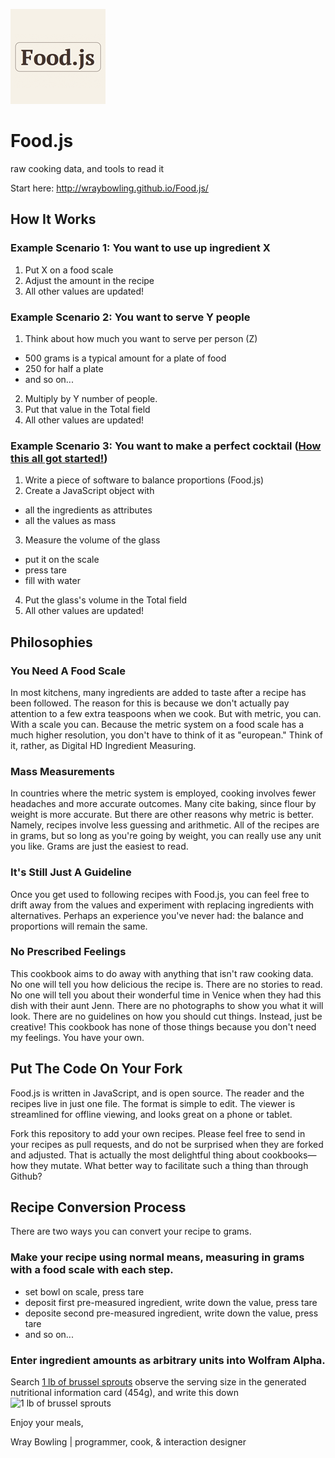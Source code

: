 ![Image Food.js](food.js.png)

# Food.js
raw cooking data, and tools to read it

Start here: http://wraybowling.github.io/Food.js/

## How It Works

### Example Scenario 1: You want to use up ingredient X

 1. Put X on a food scale
 2. Adjust the amount in the recipe
 5. All other values are updated!

### Example Scenario 2: You want to serve Y people

 1. Think about how much you want to serve per person (Z)
  - 500 grams is a typical amount for a plate of food
  - 250 for half a plate
  - and so on...
 2. Multiply by Y number of people.
 2. Put that value in the Total field
 5. All other values are updated!

### Example Scenario 3: You want to make a perfect cocktail ([How this all got started!](https://vine.co/v/eZaqYpDBW1j/))

 1. Write a piece of software to balance proportions (Food.js)
 2. Create a JavaScript object with
  - all the ingredients as attributes
  - all the values as mass
 3. Measure the volume of the glass
  - put it on the scale
  - press tare
  - fill with water
 4. Put the glass's volume in the Total field
 5. All other values are updated!

## Philosophies

### You Need A Food Scale
In most kitchens, many ingredients are added to taste after a recipe has been followed. The reason for this is because we don't actually pay attention to a few extra teaspoons when we cook. But with metric, you can. With a scale you can. Because the metric system on a food scale has a much higher resolution, you don't have to think of it as "european." Think of it, rather, as Digital HD Ingredient Measuring.

### Mass Measurements
In countries where the metric system is employed, cooking involves fewer headaches and more accurate outcomes. Many cite baking, since flour by weight is more accurate. But there are other reasons why metric is better. Namely, recipes involve less guessing and arithmetic. All of the recipes are in grams, but so long as you're going by weight, you can really use any unit you like. Grams are just the easiest to read.

### It's Still Just A Guideline
Once you get used to following recipes with Food.js, you can feel free to drift away from the values and experiment with replacing ingredients with alternatives. Perhaps an experience you've never had: the balance and proportions will remain the same.

### No Prescribed Feelings
This cookbook aims to do away with anything that isn't raw cooking data. No one will tell you how delicious the recipe is. There are no stories to read. No one will tell you about their wonderful time in Venice when they had this dish with their aunt Jenn. There are no photographs to show you what it will look. There are no guidelines on how you should cut things. Instead, just be creative! This cookbook has none of those things because you don't need my feelings. You have your own.

## Put The Code On Your Fork
Food.js is written in JavaScript, and is open source. The reader and the recipes live in just one file. The format is simple to edit. The viewer is streamlined for offline viewing, and looks great on a phone or tablet.

Fork this repository to add your own recipes. Please feel free to send in your recipes as pull requests, and do not be surprised when they are forked and adjusted. That is actually the most delightful thing about cookbooks—how they mutate. What better way to facilitate such a thing than through Github?

## Recipe Conversion Process
There are two ways you can convert your recipe to grams.

### Make your recipe using normal means, measuring in grams with a food scale with each step.
- set bowl on scale, press tare
- deposit first pre-measured ingredient, write down the value, press tare
- deposite second pre-measured ingredient, write down the value, press tare
- and so on...

### Enter ingredient amounts as arbitrary units into Wolfram Alpha.
Search [1 lb of brussel sprouts](https://www.wolframalpha.com/input/?i=1+lb+of+brussel+sprouts)
observe the serving size in the generated nutritional information card (454g), and write this down
![1 lb of brussel sprouts](https://www4d.wolframalpha.com/Calculate/MSP/MSP4770223gdegd70cg388500002eaae38h4ff0g954?MSPStoreType=image/gif&s=31)

Enjoy your meals,


Wray Bowling | programmer, cook, & interaction designer
